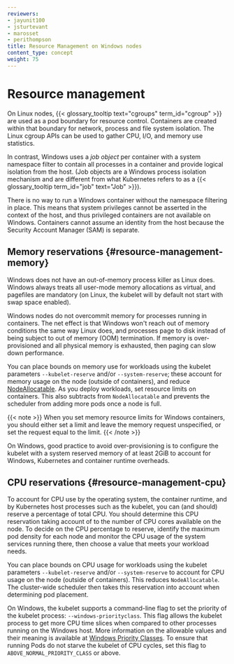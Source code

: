 ```yaml
---
reviewers:
- jayunit100
- jsturtevant
- marosset
- perithompson
title: Resource Management on Windows nodes
content_type: concept
weight: 75
---
```


<!-- overview -->

<!-- body -->

# Resource management

On Linux nodes, {{< glossary_tooltip text="cgroups" term_id="cgroup" >}} are used
as a pod boundary for resource control. Containers are created within that boundary
for network, process and file system isolation. The Linux cgroup APIs can be used
to gather CPU, I/O, and memory use statistics.

In contrast, Windows uses a _job object_ per container with a system namespace filter
to contain all processes in a container and provide logical isolation from the
host.
(Job objects are a Windows process isolation mechanism and are different from
what Kubernetes refers to as a {{< glossary_tooltip term_id="job" text="Job" >}}).

There is no way to run a Windows container without the namespace filtering in
place. This means that system privileges cannot be asserted in the context of the
host, and thus privileged containers are not available on Windows.
Containers cannot assume an identity from the host because the Security Account Manager
(SAM) is separate.

## Memory reservations {#resource-management-memory}

Windows does not have an out-of-memory process killer as Linux does. Windows always
treats all user-mode memory allocations as virtual, and pagefiles are mandatory
(on Linux, the kubelet will by default not start with swap space enabled).

Windows nodes do not overcommit memory for processes running in containers. The
net effect is that Windows won't reach out of memory conditions the same way Linux
does, and processes page to disk instead of being subject to out of memory (OOM)
termination. If memory is over-provisioned and all physical memory is exhausted,
then paging can slow down performance.

You can place bounds on memory use for workloads using the kubelet
parameters `--kubelet-reserve` and/or `--system-reserve`; these account
for memory usage on the node (outside of containers), and reduce
[NodeAllocatable](/docs/tasks/administer-cluster/reserve-compute-resources/#node-allocatable).
As you deploy workloads, set resource limits on containers. This also subtracts from
`NodeAllocatable` and prevents the scheduler from adding more pods once a node is full.

{{< note >}}
When you set memory resource limits for Windows containers, you should either set a
limit and leave the memory request unspecified, or set the request equal to the limit.
{{< /note >}}

On Windows, good practice to avoid over-provisioning is to configure the kubelet
with a system reserved memory of at least 2GiB to account for Windows, Kubernetes
and container runtime overheads.

## CPU reservations {#resource-management-cpu}

To account for CPU use by the operating system, the container runtime, and by
Kubernetes host processes such as the kubelet, you can (and should) reserve a
percentage of total CPU. You should determine this CPU reservation taking account of
to the number of CPU cores available on the node. To decide on the CPU percentage to
reserve, identify the maximum pod density for each node and monitor the CPU usage of
the system services running there, then choose a value that meets your workload needs.

You can place bounds on CPU usage for workloads using the
kubelet parameters `--kubelet-reserve` and/or `--system-reserve` to
account for CPU usage on the node (outside of containers).
This reduces `NodeAllocatable`.
The cluster-wide scheduler then takes this reservation into account when determining
pod placement.

On Windows, the kubelet supports a command-line flag to set the priority of the
kubelet process: `--windows-priorityclass`. This flag allows the kubelet process to get
more CPU time slices when compared to other processes running on the Windows host.
More information on the allowable values and their meaning is available at
[Windows Priority Classes](https://docs.microsoft.com/en-us/windows/win32/procthread/scheduling-priorities#priority-class).
To ensure that running Pods do not starve the kubelet of CPU cycles, set this flag to `ABOVE_NORMAL_PRIORITY_CLASS` or above.